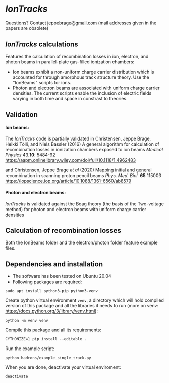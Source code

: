 # _IonTracks_

Questions? Contact jeppebrage@gmail.com (mail addresses given in the papers are obsolete)

## _IonTracks_ calculations

Features the calculation of recombination losses in ion, electron, and photon beams in parallel-plate gas-filled ionization chambers:

- Ion beams exhibit a non-uniform charge carrier distribution which is accounted for through amorphous track structure theory.
  Use the "IonBeams" scripts for ions.
- Photon and electron beams are associated with uniform charge carrier densities. The current scripts enable the inclusion of electric fields varying in both time and space in constrast to theories.

## Validation

#### Ion beams:

The _IonTracks_ code is partially validated in
Christensen, Jeppe Brage, Heikki Tölli, and Niels Bassler (2016) A general algorithm for calculation of recombination losses in ionization chambers exposed to ion beams _Medical Physics_ 43.**10**: 5484-92 https://aapm.onlinelibrary.wiley.com/doi/full/10.1118/1.4962483

and
Christensen, Jeppe Brage _et al_ (2020) Mapping initial and general recombination in scanning proton pencil beams _Phys. Med. Biol._ **65** 115003
https://iopscience.iop.org/article/10.1088/1361-6560/ab8579

#### Photon and electron beams:

_IonTracks_ is validated against the Boag theory (the basis of the Two-voltage method) for photon and electron beams with uniform charge carrier densities

## Calculation of recombination losses

Both the IonBeams folder and the electron/photon folder feature example files.

## Dependencies and installation

- The software has been tested on Ubuntu 20.04
- Following packages are required:

```
sudo apt install python3-pip python3-venv
```

Create python virtual environment `venv`, a directory which will hold compiled version of this package and all the libraries it needs to run (more on venv: https://docs.python.org/3/library/venv.html):

```
python -m venv venv
```

Compile this package and all its requirements:

```
CYTHONIZE=1 pip install --editable .
```

Run the example script:

```
python hadrons/example_single_track.py
```

When you are done, deactivate your virtual enviroment:

```
deactivate
```
